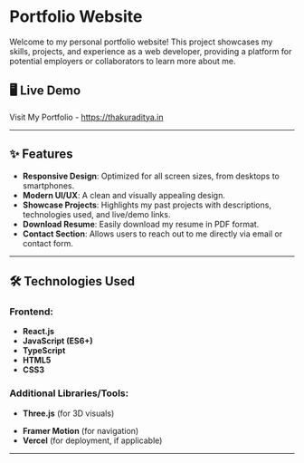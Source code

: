 # Portfolio Website

Welcome to my personal portfolio website! This project showcases my skills, projects, and experience as a web developer, providing a platform for potential employers or collaborators to learn more about me.

## 🖥️ Live Demo

Visit My Portfolio - https://thakuraditya.in

---

## ✨ Features

- **Responsive Design**: Optimized for all screen sizes, from desktops to smartphones.
- **Modern UI/UX**: A clean and visually appealing design.
- **Showcase Projects**: Highlights my past projects with descriptions, technologies used, and live/demo links.
- **Download Resume**: Easily download my resume in PDF format.
- **Contact Section**: Allows users to reach out to me directly via email or contact form.

---

## 🛠️ Technologies Used

### Frontend:
- **React.js**
- **JavaScript (ES6+)**
- **TypeScript**
- **HTML5**
- **CSS3**

<!-- ### Backend (if applicable):
- **Node.js**
- **Express.js** -->

### Additional Libraries/Tools:
- **Three.js** (for 3D visuals)
<!-- - **Axios** (for API requests) -->
- **Framer Motion** (for navigation)
- **Vercel** (for deployment, if applicable)

---

<!-- ## 🚀 Getting Started

To run this project locally, follow these steps:

### Prerequisites:
- Node.js installed on your system.

### Clone the Repository:
```bash
git clone https://github.com/yourusername/portfolio-website.git
cd portfolio-website -->
